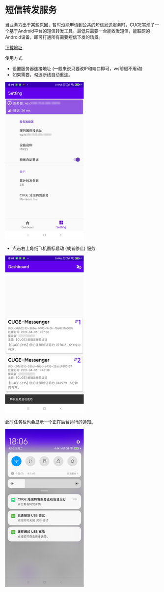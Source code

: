 # 短信转发服务

当业务方出于某些原因，暂时没能申请到公共的短信发送服务时，CUGE实现了一个基于Android平台的短信转发工具。最低只需要一台能收发短信，能联网的Android设备，即可打通所有需要短信下发的场景。

[下载地址](https://nemesiss-1255798866.cos.ap-guangzhou.myqcloud.com/CUGE/MessengerRelayer.apk)

使用方式

* 设置服务器连接地址 (一般来说只要改IP和端口即可，ws前缀不用动)
* 如果需要，勾选断线自动重连。

<img src="messenger.assets/setting.png" alt="setting" style="zoom:50%;" />

* 点击右上角纸飞机图标启动 (或者停止) 服务

<img src="messenger.assets/main.png" alt="main" style="zoom:50%;" />

此时任务栏也会显示一个正在后台运行的通知。

<img src="messenger.assets/taskbar.png" alt="taskbar" style="zoom:50%;" />